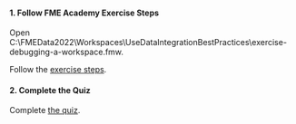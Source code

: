 <head><base target="_blank"> </head>

#### 1. Follow FME Academy Exercise Steps

Open C:\FMEData2022\Workspaces\UseDataIntegrationBestPractices\exercise-debugging-a-workspace.fmw.

Follow the [exercise steps](https://safe.my.trailhead.com/en/content/safe/modules/debug-workspaces/exercise-debugging-a-workspace?trail_id=fme-desktop-basic).

#### 2. Complete the Quiz

Complete [the quiz](https://safe.my.trailhead.com/en/content/safe/modules/debug-workspaces/exercise-debugging-a-workspace?trail_id=fme-desktop-basic#challenge).
